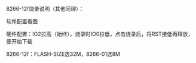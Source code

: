 8266-12f烧录说明（其他同理）：

软件配置看图



硬件配置：IO2拉高（始终），烧录时IO0拉低，点击烧录后，将RST接低再释放，便开始下载

8266-12f：FLASH-SIZE选32M，8266-01选8M



